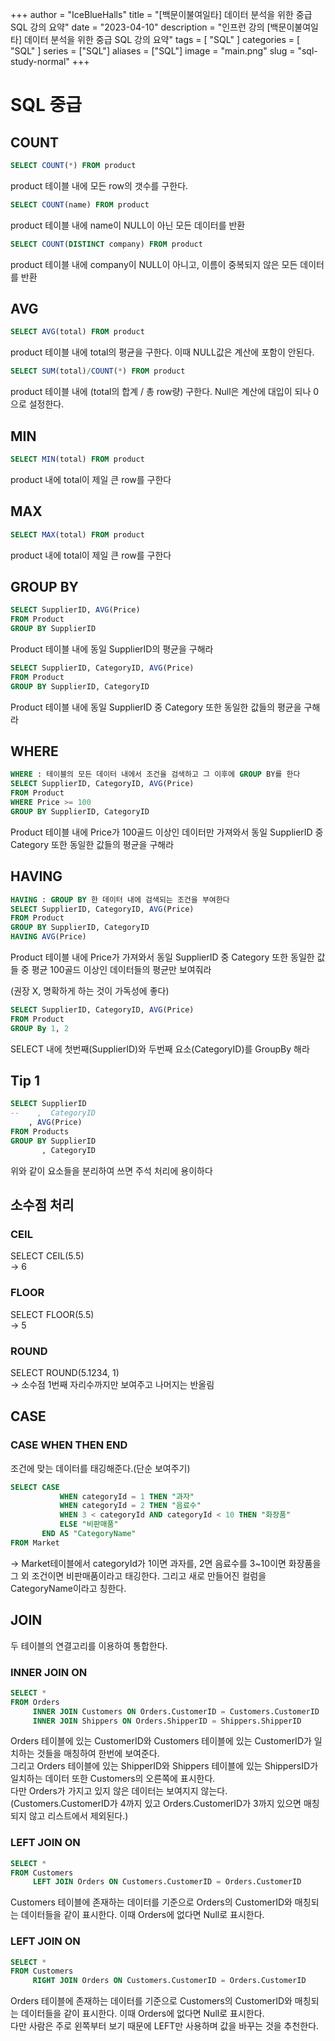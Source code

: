 +++
author = "IceBlueHalls"
title = "[백문이불여일타] 데이터 분석을 위한 중급 SQL 강의 요약"
date = "2023-04-10"
description = "인프런 강의 [백문이불여일타] 데이터 분석을 위한 중급 SQL 강의 요약"
tags = [
    "SQL"
]
categories = [
    "SQL"
]
series = ["SQL"]
aliases = ["SQL"]
image = "main.png"
slug = "sql-study-normal"
+++

# SQL 중급

## COUNT
```sql
SELECT COUNT(*) FROM product  
```
product 테이블 내에 모든 row의 갯수를 구한다.  

```sql
SELECT COUNT(name) FROM product  
```
product 테이블 내에 name이 NULL이 아닌 모든 데이터를 반환  

```sql
SELECT COUNT(DISTINCT company) FROM product  
```
product 테이블 내에 company이 NULL이 아니고, 이름이 중복되지 않은 모든 데이터를 반환  

## AVG
```sql
SELECT AVG(total) FROM product  
```
product 테이블 내에 total의 평균을 구한다. 이때 NULL값은 계산에 포함이 안된다.  

```sql
SELECT SUM(total)/COUNT(*) FROM product  
```
product 테이블 내에 (total의 합계 / 총 row량)  구한다. Null은 계산에 대입이 되나 0으로 설정한다.  

## MIN
```sql
SELECT MIN(total) FROM product  
```
product 내에 total이 제일 큰 row를 구한다  

## MAX
```sql
SELECT MAX(total) FROM product  
```
product 내에 total이 제일 큰 row를 구한다  

## GROUP BY
```sql
SELECT SupplierID, AVG(Price)  
FROM Product  
GROUP BY SupplierID  
```
Product 테이블 내에 동일 SupplierID의 평균을 구해라  

```sql
SELECT SupplierID, CategoryID, AVG(Price)  
FROM Product  
GROUP BY SupplierID, CategoryID  
```
Product 테이블 내에 동일 SupplierID 중 Category 또한 동일한 값들의 평균을 구해라  


## WHERE
```sql
WHERE : 테이블의 모든 데이터 내에서 조건을 검색하고 그 이후에 GROUP BY를 한다  
SELECT SupplierID, CategoryID, AVG(Price)  
FROM Product  
WHERE Price >= 100  
GROUP BY SupplierID, CategoryID  
```
Product 테이블 내에 Price가 100골드 이상인 데이터만 가져와서 동일 SupplierID 중 Category 또한 동일한 값들의 평균을 구해라  

## HAVING
```sql
HAVING : GROUP BY 한 데이터 내에 검색되는 조건을 부여한다  
SELECT SupplierID, CategoryID, AVG(Price)  
FROM Product  
GROUP BY SupplierID, CategoryID  
HAVING AVG(Price)  
```
Product 테이블 내에 Price가 가져와서 동일 SupplierID 중 Category 또한 동일한 값들 중 평균 100골드 이상인 데이터들의 평균만 보여줘라  



(권장 X, 명확하게 하는 것이 가독성에 좋다)  
```sql
SELECT SupplierID, CategoryID, AVG(Price)  
FROM Product  
GROUP By 1, 2  
```
SELECT 내에 첫번째(SupplierID)와 두번째 요소(CategoryID)를 GroupBy 해라  

## Tip 1
```sql
SELECT SupplierID  
--    ,  CategoryID  
    , AVG(Price)  
FROM Products  
GROUP BY SupplierID  
       , CategoryID   
```
위와 같이 요소들을 분리하여 쓰면 주석 처리에 용이하다  

## 소수점 처리
### CEIL
SELECT CEIL(5.5)  
-> 6  

### FLOOR
SELECT FLOOR(5.5)  
-> 5  

### ROUND 
SELECT ROUND(5.1234, 1)  
-> 소수점 1번째 자리수까지만 보여주고 나머지는 반올림  

## CASE 
### CASE WHEN THEN END
조건에 맞는 데이터를 태깅해준다.(단순 보여주기)  

```sql
SELECT CASE  
           WHEN categoryId = 1 THEN "과자"  
           WHEN categoryId = 2 THEN "음료수"  
           WHEN 3 < categoryId AND categoryId < 10 THEN "화장품"  
           ELSE "비판매품"  
       END AS "CategoryName"  
FROM Market  
```
-> Market테이블에서 categoryId가 1이면 과자를, 2면 음료수를 3~10이면 화장품을 그 외 조건이면 비판매품이라고 태깅한다. 그리고 새로 만들어진 컬럼을 CategoryName이라고 칭한다.  

## JOIN
두 테이블의 연결고리를 이용하여 통합한다.  

### INNER JOIN ON
```sql
SELECT * 
FROM Orders
     INNER JOIN Customers ON Orders.CustomerID = Customers.CustomerID  
     INNER JOIN Shippers ON Orders.ShipperID = Shippers.ShipperID  
```
Orders 테이블에 있는 CustomerID와 Customers 테이블에 있는 CustomerID가 일치하는 것들을 매칭하여 한번에 보여준다.  
그리고 Orders 테이블에 있는 ShipperID와 Shippers 테이블에 있는 ShippersID가 일치하는 데이터 또한 Customers의 오른쪽에 표시한다.  
다만 Orders가 가지고 있지 않은 데이터는 보여지지 않는다.(Customers.CustomerID가 4까지 있고 Orders.CustomerID가 3까지 있으면 매칭되지 않고 리스트에서 제외된다.)  

### LEFT JOIN ON
```sql
SELECT *   
FROM Customers  
     LEFT JOIN Orders ON Customers.CustomerID = Orders.CustomerID  
```
Customers 테이블에 존재하는 데이터를 기준으로 Orders의 CustomerID와 매칭되는 데이터들을 같이 표시한다. 이때 Orders에 없다면 Null로 표시한다.  

### LEFT JOIN ON
```sql
SELECT *   
FROM Customers  
     RIGHT JOIN Orders ON Customers.CustomerID = Orders.CustomerID  
```
Orders 테이블에 존재하는 데이터를 기준으로 Customers의 CustomerID와 매칭되는 데이터들을 같이 표시한다. 이때 Orders에 없다면 Null로 표시한다.  
다만 사람은 주로 왼쪽부터 보기 때문에 LEFT만 사용하며 값을 바꾸는 것을 추천한다.  
